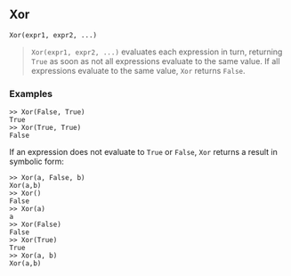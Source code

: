 ## Xor

``` 
Xor(expr1, expr2, ...)
``` 
> `Xor(expr1, expr2, ...)` evaluates each expression in turn, returning `True` as soon as not all expressions evaluate to the same value. If all expressions evaluate to the same value, `Xor` returns `False`.
	
### Examples
```
>> Xor(False, True)
True
>> Xor(True, True)
False
```

If an expression does not evaluate to `True` or `False`, `Xor`
returns a result in symbolic form:
```
>> Xor(a, False, b)
Xor(a,b)
>> Xor()
False
>> Xor(a)
a
>> Xor(False)
False
>> Xor(True)
True
>> Xor(a, b)
Xor(a,b)
```